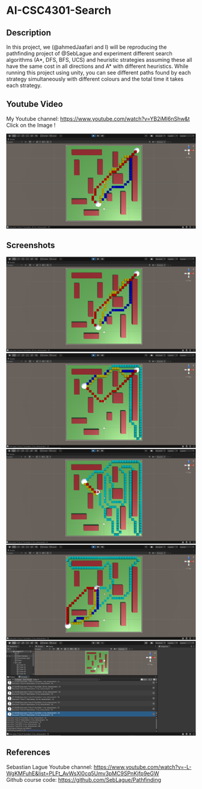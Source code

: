 # AI-CSC4301-Search

## Description
In this project, we (@ahmedJaafari and I) will be reproducing the pathfinding project of @SebLague and experiment different search algorithms (A*, DFS, BFS, UCS) and heuristic strategies assuming these all have the same cost in all directions and A* with different heuristics.
While running this project using unity, you can see different paths found by each strategy simultaneously with different colours and the total time it takes each strategy.


## Youtube Video
My Youtube channel: https://www.youtube.com/watch?v=YB2iMI6nShw&t
Click on the Image !

[![AI-CSC4301-Search](Screenshots/1.PNG)](https://www.youtube.com/watch?v=YB2iMI6nShw&t)

## Screenshots
![](Screenshots/1.PNG)
![](Screenshots/2.PNG)
![](Screenshots/3.PNG)
![](Screenshots/4.PNG)
![](Screenshots/5.PNG)


## References
Sebastian Lague Youtube channel: https://www.youtube.com/watch?v=-L-WgKMFuhE&list=PLFt_AvWsXl0cq5Umv3pMC9SPnKjfp9eGW  <br />
Github course code: https://github.com/SebLague/Pathfinding <br />
